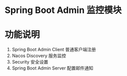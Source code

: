 # Spring Boot Admin 监控模块

# 功能说明

1. Spring Boot Admin Client 普通客户端注册
2. Nacos Discovery 服务监控
3. Security 安全设置
4. Spring Boot Admin Server 配置邮件通知
